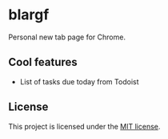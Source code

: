 # blargf
Personal new tab page for Chrome.

## Cool features
- List of tasks due today from Todoist

## License
This project is licensed under the [MIT license](LICENSE).

